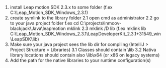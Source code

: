 1. install Leap motion SDK 2.3.x to some folder (f.ex C:\Leap_Motion_SDK_Windows_2.3.1)
2. create symlink to the library folder
  2.1 open cmd as administrator
  2.2 go to your java project folder f.ex cd C:\projects\inmoov-blackjack\Java\leapmotion mklink 
  2.3 mklink /D lib <leapmotion-sdk-lib-dir> (f.ex mklink lib C:\Leap_Motion_SDK_Windows_2.3.1\LeapDeveloperKit_2.3.1+31549_win\LeapSDK\lib)
3. Make sure your java project sees the lib dir for compiling (IntelliJ > Project Structure > Libraries)
  3.1 Classes should contain <projectdir>\lib
  3.2 Nativa library locations should contain also <projectdir>\lib\x64 (or x86 on legacy systems)
4. Add the path for the native libraries to your runtime configuration(s)